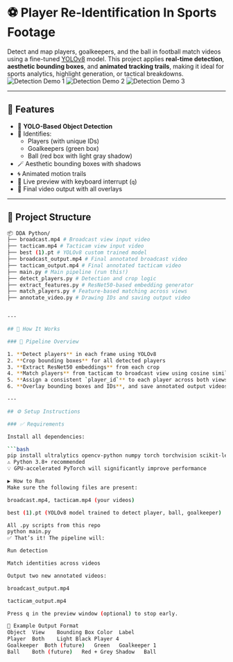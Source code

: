 # ⚽ Player Re-Identification In Sports Footage

Detect and map players, goalkeepers, and the ball in football match videos using a fine-tuned [YOLOv8](https://github.com/ultralytics/ultralytics) model. This project applies **real-time detection**, **aesthetic bounding boxes**, and **animated tracking trails**, making it ideal for sports analytics, highlight generation, or tactical breakdowns.
![Detection Demo 1](https://github.com/user-attachments/assets/b125d4d1-6dfc-4dc8-adad-41c45f5c25b7)
![Detection Demo 2](https://github.com/user-attachments/assets/f213ece2-bd23-4a10-9130-b0d50995ba21)
![Detection Demo 3](https://github.com/user-attachments/assets/a47a0305-1186-4804-a77e-b71103aa7052)






---

## 🧠 Features

- 🎯 **YOLO-Based Object Detection**
- 🧍 Identifies:
  - Players (with unique IDs)
  - Goalkeepers (green box)
  - Ball (red box with light gray shadow)
- 🪄 Aesthetic bounding boxes with shadows
- 🌀 Animated motion trails
- 🎥 Live preview with keyboard interrupt (`q`)
- 💾 Final video output with all overlays

---

## 📁 Project Structure

```bash
📦 DDA Python/
├── broadcast.mp4 # Broadcast view input video
├── tacticam.mp4 # Tacticam view input video
├── best (1).pt # YOLOv8 custom trained model
├── broadcast_output.mp4 # Final annotated broadcast video
├── tacticam_output.mp4 # Final annotated tacticam video
├── main.py # Main pipeline (run this!)
├── detect_players.py # Detection and crop logic
├── extract_features.py # ResNet50-based embedding generator
├── match_players.py # Feature-based matching across views
├── annotate_video.py # Drawing IDs and saving output video


---

## 🚀 How It Works

### 🔄 Pipeline Overview

1. **Detect players** in each frame using YOLOv8
2. **Crop bounding boxes** for all detected players
3. **Extract ResNet50 embeddings** from each crop
4. **Match players** from tacticam to broadcast view using cosine similarity
5. **Assign a consistent `player_id`** to each player across both views
6. **Overlay bounding boxes and IDs**, and save annotated output videos

---

## ⚙️ Setup Instructions

### ✅ Requirements

Install all dependencies:

```bash
pip install ultralytics opencv-python numpy torch torchvision scikit-learn
⚠️ Python 3.8+ recommended
💡 GPU-accelerated PyTorch will significantly improve performance

▶️ How to Run
Make sure the following files are present:

broadcast.mp4, tacticam.mp4 (your videos)

best (1).pt (YOLOv8 model trained to detect player, ball, goalkeeper)

All .py scripts from this repo
python main.py
✅ That’s it! The pipeline will:

Run detection

Match identities across videos

Output two new annotated videos:

broadcast_output.mp4

tacticam_output.mp4

Press q in the preview window (optional) to stop early.

🧪 Example Output Format
Object	View	Bounding Box Color	Label
Player	Both	Light Black	Player 4
Goalkeeper	Both (future)	Green	Goalkeeper 1
Ball	Both (future)	Red + Grey Shadow	Ball
